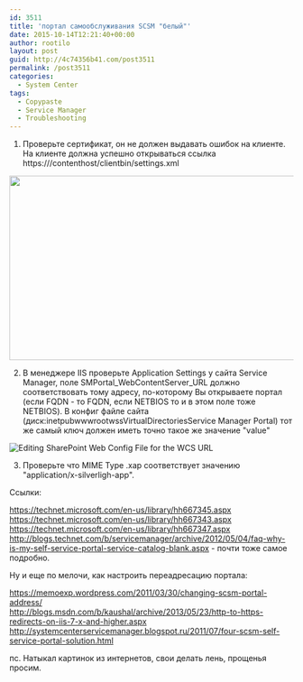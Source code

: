 ```yaml
---
id: 3511
title: 'портал самообслуживания SCSM "белый"'
date: 2015-10-14T12:21:40+00:00
author: rootilo
layout: post
guid: http://4c74356b41.com/post3511
permalink: /post3511
categories:
  - System Center
tags:
  - Copypaste
  - Service Manager
  - Troubleshooting
---
```

1. Проверьте сертификат, он не должен выдавать ошибок на клиенте. На клиенте должна успешно открываться ссылка https://<scsmportalname>/contenthost/clientbin/settings.xml
  
<img src="https://msdnshared.blob.core.windows.net/media/TNBlogsFS/prod.evol.blogs.technet.com/CommunityServer.Blogs.Components.WeblogFiles/00/00/00/62/41/metablogapi/3326.image_7CE0683A.png" alt="" width="574" height="327" />
  
2. В менеджере IIS проверьте Application Settings у сайта Service Manager, поле SMPortal\_WebContentServer\_URL должно соответствовать тому адресу, по-которому Вы открываете портал (если FQDN - то FQDN, если NETBIOS то и в этом поле тоже NETBIOS). В конфиг файле сайта (диск:inetpubwwwrootwssVirtualDirectoriesService Manager Portal) тот же самый ключ должен иметь точно такое же значение "value"
  
<img id="7918120a-a928-4720-8dc4-381ae77b386f" title="Editing SharePoint Web Config File for the WCS URL" src="https://i-technet.sec.s-msft.com/dynimg/IC559634.jpeg" alt="Editing SharePoint Web Config File for the WCS URL" />
  
3. Проверьте что MIME Type .xap соответствует значению "application/x-silverligh-app".
  
Ссылки:
  
https://technet.microsoft.com/en-us/library/hh667345.aspx<br /> https://technet.microsoft.com/en-us/library/hh667343.aspx<br /> https://technet.microsoft.com/en-us/library/hh667347.aspx<br /> http://blogs.technet.com/b/servicemanager/archive/2012/05/04/faq-why-is-my-self-service-portal-service-catalog-blank.aspx - почти тоже самое подробно.

Ну и еще по мелочи, как настроить переадресацию портала:
  
https://memoexp.wordpress.com/2011/03/30/changing-scsm-portal-address/<br /> http://blogs.msdn.com/b/kaushal/archive/2013/05/23/http-to-https-redirects-on-iis-7-x-and-higher.aspx<br /> http://systemcenterservicemanager.blogspot.ru/2011/07/four-scsm-self-service-portal-solution.html

пс. Натыкал картинок из интернетов, свои делать лень, прощенья просим.